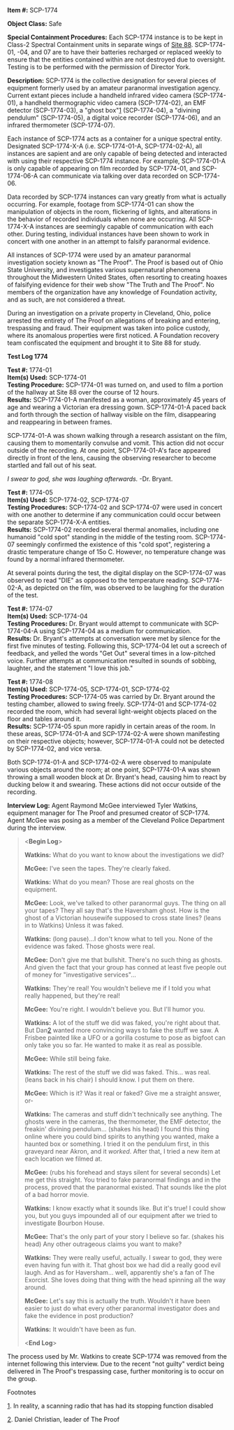 **Item #:** SCP-1774

**Object Class:** Safe

**Special Containment Procedures:** Each SCP-1774 instance is to be kept in Class-2 Spectral Containment units in separate wings of [Site 88](http://www.scp-wiki.net/secure-facility-dossier-site-88). SCP-1774-01, -04, and 07 are to have their batteries recharged or replaced weekly to ensure that the entities contained within are not destroyed due to oversight. Testing is to be performed with the permission of Director York.

**Description:** SCP-1774 is the collective designation for several pieces of equipment formerly used by an amateur paranormal investigation agency. Current extant pieces include a handheld infrared video camera (SCP-1774-01), a handheld thermographic video camera (SCP-1774-02), an EMF detector (SCP-1774-03), a "ghost box"[1](javascript:;) (SCP-1774-04), a "divining pendulum" (SCP-1774-05), a digital voice recorder (SCP-1774-06), and an infrared thermometer (SCP-1774-07).

Each instance of SCP-1774 acts as a container for a unique spectral entity. Designated SCP-1774-X-A (i.e. SCP-1774-01-A, SCP-1774-02-A), all instances are sapient and are only capable of being detected and interacted with using their respective SCP-1774 instance. For example, SCP-1774-01-A is only capable of appearing on film recorded by SCP-1774-01, and SCP-1774-06-A can communicate via talking over data recorded on SCP-1774-06.

Data recorded by SCP-1774 instances can vary greatly from what is actually occurring. For example, footage from SCP-1774-01 can show the manipulation of objects in the room, flickering of lights, and alterations in the behavior of recorded individuals when none are occurring. All SCP-1774-X-A instances are seemingly capable of communication with each other. During testing, individual instances have been shown to work in concert with one another in an attempt to falsify paranormal evidence.

All instances of SCP-1774 were used by an amateur paranormal investigation society known as "The Proof". The Proof is based out of Ohio State University, and investigates various supernatural phenomena throughout the Midwestern United States, often resorting to creating hoaxes of falsifying evidence for their web show "The Truth and The Proof". No members of the organization have any knowledge of Foundation activity, and as such, are not considered a threat.

During an investigation on a private property in Cleveland, Ohio, police arrested the entirety of The Proof on allegations of breaking and entering, trespassing and fraud. Their equipment was taken into police custody, where its anomalous properties were first noticed. A Foundation recovery team confiscated the equipment and brought it to Site 88 for study.

**Test Log 1774**

**Test #:** 1774-01  
**Item(s) Used:** SCP-1774-01  
**Testing Procedure:** SCP-1774-01 was turned on, and used to film a portion of the hallway at Site 88 over the course of 12 hours.  
**Results:** SCP-1774-01-A manifested as a woman, approximately 45 years of age and wearing a Victorian era dressing gown. SCP-1774-01-A paced back and forth through the section of hallway visible on the film, disappearing and reappearing in between frames.

SCP-1774-01-A was shown walking through a research assistant on the film, causing them to momentarily convulse and vomit. This action did not occur outside of the recording. At one point, SCP-1774-01-A's face appeared directly in front of the lens, causing the observing researcher to become startled and fall out of his seat.

_I swear to god, she was laughing afterwards._ -Dr. Bryant.

**Test #:** 1774-05  
**Item(s) Used:** SCP-1774-02, SCP-1774-07  
**Testing Procedures:** SCP-1774-02 and SCP-1774-07 were used in concert with one another to determine if any communication could occur between the separate SCP-1774-X-A entities.  
**Results:** SCP-1774-02 recorded several thermal anomalies, including one humanoid "cold spot" standing in the middle of the testing room. SCP-1774-07 seemingly confirmed the existence of this "cold spot", registering a drastic temperature change of 15o C. However, no temperature change was found by a normal infrared thermometer.

At several points during the test, the digital display on the SCP-1774-07 was observed to read "DIE" as opposed to the temperature reading. SCP-1774-02-A, as depicted on the film, was observed to be laughing for the duration of the test.

**Test #:** 1774-07  
**Item(s) Used:** SCP-1774-04  
**Testing Procedures:** Dr. Bryant would attempt to communicate with SCP-1774-04-A using SCP-1774-04 as a medium for communication.  
**Results:** Dr. Bryant's attempts at conversation were met by silence for the first five minutes of testing. Following this, SCP-1774-04 let out a screech of feedback, and yelled the words "Get Out" several times in a low-pitched voice. Further attempts at communication resulted in sounds of sobbing, laughter, and the statement "I love this job."

**Test #:** 1774-08  
**Item(s) Used:** SCP-1774-05, SCP-1774-01, SCP-1774-02  
**Testing Procedures:** SCP-1774-05 was carried by Dr. Bryant around the testing chamber, allowed to swing freely. SCP-1774-01 and SCP-1774-02 recorded the room, which had several light-weight objects placed on the floor and tables around it.  
**Results:** SCP-1774-05 spun more rapidly in certain areas of the room. In these areas, SCP-1774-01-A and SCP-1774-02-A were shown manifesting on their respective objects; however, SCP-1774-01-A could not be detected by SCP-1774-02, and vice versa.

Both SCP-1774-01-A and SCP-1774-02-A were observed to manipulate various objects around the room; at one point, SCP-1774-01-A was shown throwing a small wooden block at Dr. Bryant's head, causing him to react by ducking below it and swearing. These actions did not occur outside of the recording.

**Interview Log:** Agent Raymond McGee interviewed Tyler Watkins, equipment manager for The Proof and presumed creator of SCP-1774. Agent McGee was posing as a member of the Cleveland Police Department during the interview.

> <**Begin Log**\>
> 
> **Watkins:** What do you want to know about the investigations we did?
> 
> **McGee:** I've seen the tapes. They're clearly faked.
> 
> **Watkins:** What do you mean? Those are real ghosts on the equipment.
> 
> **McGee:** Look, we've talked to other paranormal guys. The thing on all your tapes? They all say that's the Haversham ghost. How is the ghost of a Victorian housewife supposed to cross state lines? (leans in to Watkins) Unless it was faked.
> 
> **Watkins:** (long pause)…I don't know what to tell you. None of the evidence was faked. Those ghosts were real.
> 
> **McGee:** Don't give me that bullshit. There's no such thing as ghosts. And given the fact that your group has conned at least five people out of money for "investigative services"…
> 
> **Watkins:** They're real! You wouldn't believe me if I told you what really happened, but they're real!
> 
> **McGee:** You're right. I wouldn't believe you. But I'll humor you.
> 
> **Watkins:** A lot of the stuff we did was faked, you're right about that. But Dan[2](javascript:;) wanted more convincing ways to fake the stuff we saw. A Frisbee painted like a UFO or a gorilla costume to pose as bigfoot can only take you so far. He wanted to make it as real as possible.
> 
> **McGee:** While still being fake.
> 
> **Watkins:** The rest of the stuff we did was faked. This… was real. (leans back in his chair) I should know. I put them on there.
> 
> **McGee:** Which is it? Was it real or faked? Give me a straight answer, or-
> 
> **Watkins:** The cameras and stuff didn't technically see anything. The ghosts were in the cameras, the thermometer, the EMF detector, the freakin' divining pendulum… (shakes his head) I found this thing online where you could bind spirits to anything you wanted, make a haunted box or something. I tried it on the pendulum first, in this graveyard near Akron, and it _worked_. After that, I tried a new item at each location we filmed at.
> 
> **McGee:** (rubs his forehead and stays silent for several seconds) Let me get this straight. You tried to fake paranormal findings and in the process, proved that the paranormal existed. That sounds like the plot of a bad horror movie.
> 
> **Watkins:** I know exactly what it sounds like. But it's true! I could show you, but you guys impounded all of our equipment after we tried to investigate Bourbon House.
> 
> **McGee:** That's the only part of your story I believe so far. (shakes his head) Any other outrageous claims you want to make?
> 
> **Watkins:** They were really useful, actually. I swear to god, they were even having fun with it. That ghost box we had did a really good evil laugh. And as for Haversham… well, apparently she's a fan of The Exorcist. She loves doing that thing with the head spinning all the way around.
> 
> **McGee:** Let's say this is actually the truth. Wouldn't it have been easier to just do what every other paranormal investigator does and fake the evidence in post production?
> 
> **Watkins:** It wouldn't have been as fun.
> 
> <**End Log**\>

The process used by Mr. Watkins to create SCP-1774 was removed from the internet following this interview. Due to the recent "not guilty" verdict being delivered in The Proof's trespassing case, further monitoring is to occur on the group.

Footnotes

[1](javascript:;). In reality, a scanning radio that has had its stopping function disabled

[2](javascript:;). Daniel Christian, leader of The Proof